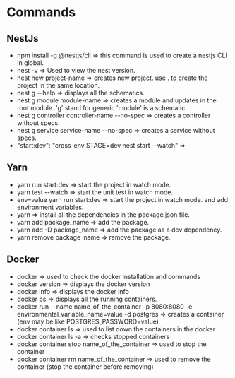 # Commands
## NestJs
- npm install -g @nestjs/cli => this command is used to create a nestjs CLI in global.
- nest -v => Used to view the nest version.
- nest new project-name => creates new project. use . to create the project in the same location.
- nest g --help => displays all the schematics.
- nest g module module-name => creates a module and updates in the root module. 'g'  stand for generic 'module' is a schematic
- nest g controller controller-name --no-spec => creates a controller without specs.
- nest g service service-name --no-spec => creates a service without specs.
- "start:dev": "cross-env STAGE=dev nest start --watch" => 

## Yarn
- yarn run start:dev => start the project in watch mode.
- yarn test --watch => start the unit test in watch mode.
- env=value yarn run start:dev => start the project in watch mode. and add environment variables.
- yarn => install all the dependencies in the package.json file.
- yarn add package_name => add the package.
- yarn add -D package_name => add the package as a dev dependency.
- yarn remove package_name => remove the package.

## Docker
- docker => used to check the docker installation and commands
- docker version => displays the docker version
- docker info => displays the docker info
- docker ps => displays all the running containers.
- docker run --name name_of_the_container -p 8080:8080 -e environmental_variable_name=value -d postgres => creates a container (env may be like POSTGRES_PASSWORD=value)
- docker container ls => used to list down the containers in the docker
- docker container ls -a => checks stopped containers
- docker container stop name_of_the_container => used to stop the container
- docker container rm name_of_the_container => used to remove the container (stop the container before removing)
